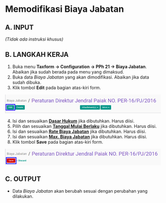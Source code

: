 # Memodifikasi Biaya Jabatan

## A. INPUT

*(Tidak ada instruksi khusus)*

## B. LANGKAH KERJA

1. Buka menu **Taxform -> Configuration -> PPh 21 -> Biaya Jabatan**. Abaikan jika sudah berada pada menu yang dimaksud.
2. Buka data *Biaya Jabatan* yang akan dimodifikasi. Abaikan jika data sudah dibuka.
3. Klik tombol **Edit** pada bagian atas-kiri form.

![](../../img/biaya-jabatan/tombol-edit.png)

4. Isi dan sesuaikan **[Dasar Hukum](./penjelasan.md#field-dasar-hukum)** jika dibutuhkan. Harus diisi.
5. Pilih dan sesuaikan **[Tanggal Mulai Berlaku](./penjelasan.md#field-date)** jika dibutuhkan. Harus diisi.
6. Isi dan sesuaikan **[Rate Biaya Jabatan](./penjelasan.md#field-rate)** jika dibutuhkan. Harus diisi.
7. Isi dan sesuaikan **[Max. Biaya Jabatan](./penjelasan.md#field-max)** jika dibutuhkan. Harus diisi.
8. Klik tombol **Save** pada bagian atas-kiri form.

![](../../img/biaya-jabatan/tombol-simpan-modifikasi.png)

## C. OUTPUT

* Data *Biaya Jabatan* akan berubah sesuai dengan perubahan yang dilakukan.
